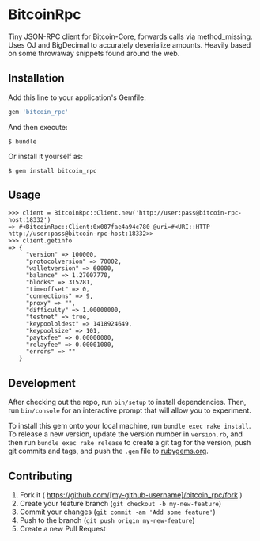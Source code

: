 # BitcoinRpc

Tiny JSON-RPC client for Bitcoin-Core, forwards calls via method_missing.
Uses OJ and BigDecimal to accurately deserialize amounts.
Heavily based on some throwaway snippets found around the web.

## Installation

Add this line to your application's Gemfile:

```ruby
gem 'bitcoin_rpc'
```

And then execute:

    $ bundle

Or install it yourself as:

    $ gem install bitcoin_rpc

## Usage

    >>> client = BitcoinRpc::Client.new('http://user:pass@bitcoin-rpc-host:18332')
    => #<BitcoinRpc::Client:0x007fae4a94c780 @uri=#<URI::HTTP http://user:pass@bitcoin-rpc-host:18332>>
    >>> client.getinfo
    => {
         "version" => 100000,
         "protocolversion" => 70002,
         "walletversion" => 60000,
         "balance" => 1.27007770,
         "blocks" => 315281,
         "timeoffset" => 0,
         "connections" => 9,
         "proxy" => "",
         "difficulty" => 1.00000000,
         "testnet" => true,
         "keypoololdest" => 1418924649,
         "keypoolsize" => 101,
         "paytxfee" => 0.00000000,
         "relayfee" => 0.00001000,
         "errors" => ""
       }

## Development

After checking out the repo, run `bin/setup` to install dependencies. Then, run `bin/console` for an interactive prompt that will allow you to experiment.

To install this gem onto your local machine, run `bundle exec rake install`. To release a new version, update the version number in `version.rb`, and then run `bundle exec rake release` to create a git tag for the version, push git commits and tags, and push the `.gem` file to [rubygems.org](https://rubygems.org).

## Contributing

1. Fork it ( https://github.com/[my-github-username]/bitcoin_rpc/fork )
2. Create your feature branch (`git checkout -b my-new-feature`)
3. Commit your changes (`git commit -am 'Add some feature'`)
4. Push to the branch (`git push origin my-new-feature`)
5. Create a new Pull Request
